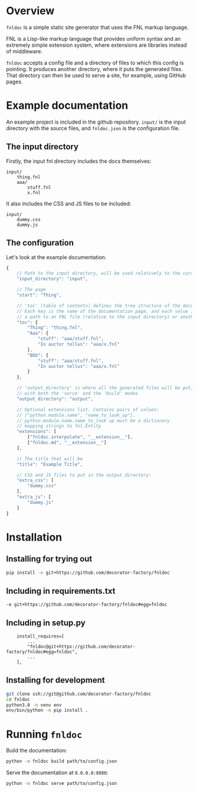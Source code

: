 # Overview

`fnldoc` is a simple static site generator that uses the FNL markup language.

FNL is a Lisp-like markup language that provides uniform syntax and an extremely
simple extension system, where extensions are libraries instead of middleware.

`fnldoc` accepts a config file and a directory of files to which this config
is pointing. It produces another directory, where it puts the generated files.
That directory can then be used to serve a site, for example, using GitHub pages.


# Example documentation

An example project is included in the github repository. `input/` is the input
directory with the source files, and `fnldoc.json` is the configuration file.

## The input directory

Firstly, the input fnl directory includes the docs themselves:

```
input/
    thing.fnl
    aaa/
        stuff.fnl
        x.fnl
```

It also includes the CSS and JS files to be included:

```
input/
    dummy.css
    dummy.js
```

## The configuration

Let's look at the example documentation.

```javascript
{
    // Path to the input directory, will be used relatively to the current directory
    "input_directory": "input",

    // The page
    "start": "Thing",

    // 'toc' (table of contents) defines the tree structure of the documentation.
    // Each key is the name of the documentation page, and each value is either
    // a path to an FNL file (relative to the input directory) or another TOC
    "toc": {
        "Thing": "thing.fnl",
        "Aaa": {
            "stuff": "aaa/stuff.fnl",
            "In auctor tellus": "aaa/x.fnl"
        },
        "Bbb": {
            "stuff": "aaa/stuff.fnl",
            "In auctor tellus": "aaa/x.fnl"
        }
    },

    // 'output_directory' is where all the generated files will be put,
    // with both the 'serve' and the 'build' modes
    "output_directory": "output",

    // Optional extensions list. Contains pairs of values:
    // ["python.module.name", "name_to_look_up"].
    // python.module.name.name_to_look up must be a dictionary
    // mapping strings to fnl.Entity
    "extensions": [
        ["fnldoc.interpolate", "__extension__"],
        ["fnldoc.md", "__extension__"]
    ],

    // The title that will be
    "title": "Example Title",

    // CSS and JS files to put in the output directory:
    "extra_css": [
        "dummy.css"
    ],
    "extra_js": [
        "dummy.js"
    ]
}
```

# Installation

## Installing for trying out

```sh
pip install -e git+https://github.com/decorator-factory/fnldoc
```

## Including in requirements.txt

```
-e git+https://github.com/decorator-factory/fnldoc#egg=fnldoc
```

## Including in setup.py

```
    install_requires=[
        ...
        "fnldoc@git+https://github.com/decorator-factory/fnldoc#egg=fnldoc",
        ...
    ],
```

## Installing for development

```sh
git clone ssh://git@github.com/decorator-factory/fnldoc
cd fnldoc
python3.8 -m venv env
env/bin/python -m pip install .
```

# Running `fnldoc`

Build the documentation:
```sh
python -m fnldoc build path/to/config.json
```

Serve the documentation at `0.0.0.0:8080`:
```sh
python -m fnldoc serve path/to/config.json
```
